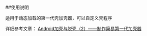 ##使用说明

适用于动态加载的第一代壳加壳器，可以自定义壳程序

详细参考文章：
[Android加壳与脱壳（2）——制作简易第一代加壳器](https://mp.weixin.qq.com/s/LWTFNDV1dff8cdBakd1AOQ)
